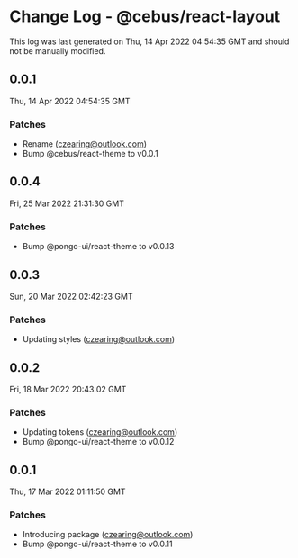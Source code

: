 # Change Log - @cebus/react-layout

This log was last generated on Thu, 14 Apr 2022 04:54:35 GMT and should not be manually modified.

<!-- Start content -->

## 0.0.1

Thu, 14 Apr 2022 04:54:35 GMT

### Patches

- Rename (czearing@outlook.com)
- Bump @cebus/react-theme to v0.0.1

## 0.0.4

Fri, 25 Mar 2022 21:31:30 GMT

### Patches

- Bump @pongo-ui/react-theme to v0.0.13

## 0.0.3

Sun, 20 Mar 2022 02:42:23 GMT

### Patches

- Updating styles (czearing@outlook.com)

## 0.0.2

Fri, 18 Mar 2022 20:43:02 GMT

### Patches

- Updating tokens (czearing@outlook.com)
- Bump @pongo-ui/react-theme to v0.0.12

## 0.0.1

Thu, 17 Mar 2022 01:11:50 GMT

### Patches

- Introducing package (czearing@outlook.com)
- Bump @pongo-ui/react-theme to v0.0.11
